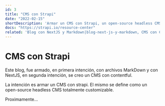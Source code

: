 ```yaml
---
id: 3
title: "CMS con Strapi"
date: "2022-02-15"
shortDescription: 'Armar un CMS con Strapi, un open-source headless CMS totalmente customizable.'
docs: "https://strapi.io/resource-center"
related: 'Blog con NextJS y Markdown|blog-next-js-y-markdown, CMS con Contentful|cms-con-contentful, Vercel|vercel'
---
```


# CMS con Strapi

Este blog, fue armado, en primera intención, con archivos MarkDown y con NextJS, en segunda intención, se creo un CMS con contentful.

La intención es armar un CMS con strapi. El mismo se define como un open-source headless CMS totalmente customizable.

Proximamente...